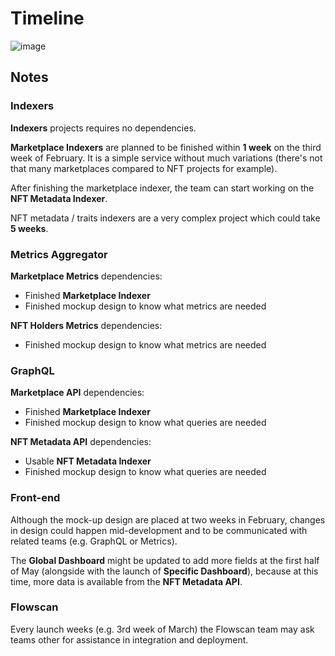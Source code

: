 # Timeline

![image](https://user-images.githubusercontent.com/16462328/152789887-50f3df5b-18fb-4e31-a0c5-ed7ec159251d.png)

## Notes

### Indexers 

**Indexers** projects requires no dependencies.

**Marketplace Indexers** are planned to be finished within **1 week** on the third week of February. It is a simple service without much variations (there's not that many marketplaces compared to NFT projects for example). 

After finishing the marketplace indexer, the team can start working on the **NFT Metadata Indexer**.

NFT metadata / traits indexers are a very complex project which could take **5 weeks**.

### Metrics Aggregator

**Marketplace Metrics** dependencies:
- Finished **Marketplace Indexer**
- Finished mockup design to know what metrics are needed

**NFT Holders Metrics** dependencies:
- Finished mockup design to know what metrics are needed

### GraphQL

**Marketplace API** dependencies:
- Finished **Marketplace Indexer**
- Finished mockup design to know what queries are needed

**NFT Metadata API** dependencies:
- Usable **NFT Metadata Indexer**
- Finished mockup design to know what queries are needed

### Front-end 

Although the mock-up design are placed at two weeks in February, changes in design could happen mid-development and to be communicated with related teams (e.g. GraphQL or Metrics).

The **Global Dashboard** might be updated to add more fields at the first half of May (alongside with the launch of **Specific Dashboard**), because at this time, more data is available from the **NFT Metadata API**.

### Flowscan

Every launch weeks (e.g. 3rd week of March) the Flowscan team may ask teams other for assistance in integration and deployment. 